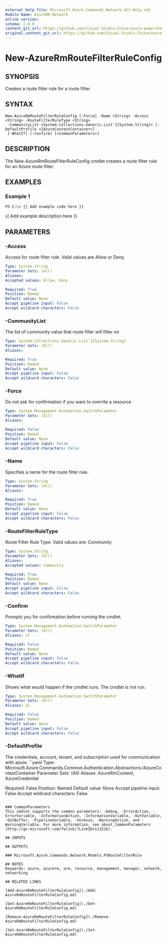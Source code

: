 ```yaml
---
external help file: Microsoft.Azure.Commands.Network.dll-Help.xml
Module Name: AzureRM.Network
online version:
schema: 2.0.0
content_git_url: https://github.com/Visual-Studio-China/azure-powershell/blob/preview/src/ResourceManager/Network/Commands.Network/help/New-AzureRmRouteFilterRuleConfig.md
original_content_git_url: https://github.com/Visual-Studio-China/azure-powershell/blob/preview/src/ResourceManager/Network/Commands.Network/help/New-AzureRmRouteFilterRuleConfig.md
---
```


# New-AzureRmRouteFilterRuleConfig

## SYNOPSIS
Creates a route filter rule for a route filter.

## SYNTAX

```
New-AzureRmRouteFilterRuleConfig [-Force] -Name <String> -Access <String> -RouteFilterRuleType <String>
 -CommunityList <System.Collections.Generic.List`1[System.String]> [-DefaultProfile <IAzureContextContainer>]
 [-WhatIf] [-Confirm] [<CommonParameters>]
```

## DESCRIPTION
The New-AzureRmRouteFilterRuleConfig cmdlet creates a route filter rule for an Azure route filter.

## EXAMPLES

### Example 1
```
PS C:\> {{ Add example code here }}
```

{{ Add example description here }}

## PARAMETERS

### -Access
Access for route filter rule.
Valid values are Allow or Deny.

```yaml
Type: System.String
Parameter Sets: (All)
Aliases: 
Accepted values: Allow, Deny

Required: True
Position: Named
Default value: None
Accept pipeline input: False
Accept wildcard characters: False
```

### -CommunityList
The list of community value that route filter will filter on

```yaml
Type: System.Collections.Generic.List`1[System.String]
Parameter Sets: (All)
Aliases: 

Required: True
Position: Named
Default value: None
Accept pipeline input: False
Accept wildcard characters: False
```

### -Force
Do not ask for confirmation if you want to overrite a resource

```yaml
Type: System.Management.Automation.SwitchParameter
Parameter Sets: (All)
Aliases: 

Required: False
Position: Named
Default value: None
Accept pipeline input: False
Accept wildcard characters: False
```

### -Name
Specifies a name for the route filter rule.

```yaml
Type: System.String
Parameter Sets: (All)
Aliases: 

Required: True
Position: Named
Default value: None
Accept pipeline input: False
Accept wildcard characters: False
```

### -RouteFilterRuleType
Route Filter Rule Type.
Valid values are: Community

```yaml
Type: System.String
Parameter Sets: (All)
Aliases: 
Accepted values: Community

Required: True
Position: Named
Default value: None
Accept pipeline input: False
Accept wildcard characters: False
```

### -Confirm
Prompts you for confirmation before running the cmdlet.

```yaml
Type: System.Management.Automation.SwitchParameter
Parameter Sets: (All)
Aliases: cf

Required: False
Position: Named
Default value: None
Accept pipeline input: False
Accept wildcard characters: False
```

### -WhatIf
Shows what would happen if the cmdlet runs. The cmdlet is not run.

```yaml
Type: System.Management.Automation.SwitchParameter
Parameter Sets: (All)
Aliases: wi

Required: False
Position: Named
Default value: None
Accept pipeline input: False
Accept wildcard characters: False
```

### -DefaultProfile
The credentials, account, tenant, and subscription used for communication with azure.```yaml
Type: Microsoft.Azure.Commands.Common.Authentication.Abstractions.IAzureContextContainer
Parameter Sets: (All)
Aliases: AzureRmContext, AzureCredential

Required: False
Position: Named
Default value: None
Accept pipeline input: False
Accept wildcard characters: False
```

### CommonParameters
This cmdlet supports the common parameters: -Debug, -ErrorAction, -ErrorVariable, -InformationAction, -InformationVariable, -OutVariable, -OutBuffer, -PipelineVariable, -Verbose, -WarningAction, and -WarningVariable. For more information, see about_CommonParameters (http://go.microsoft.com/fwlink/?LinkID=113216).

## INPUTS

## OUTPUTS

### Microsoft.Azure.Commands.Network.Models.PSRouteFilterRule

## NOTES
Keywords: azure, azurerm, arm, resource, management, manager, network, networking

## RELATED LINKS

[Add-AzureRmRouteFilterRuleConfig](./Add-AzureRmRouteFilterRuleConfig.md)

[Get-AzureRmRouteFilterRuleConfig](./Get-AzureRmRouteFilterRuleConfig.md)

[Remove-AzureRmRouteFilterRuleConfig](./Remove-AzureRmRouteFilterRuleConfig.md)

[Set-AzureRmRouteFilterRuleConfig](./Set-AzureRmRouteFilterRuleConfig.md)

